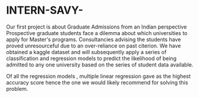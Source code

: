 # INTERN-SAVY-
Our first project is about Graduate Admissions from an Indian perspective
Prospective graduate students face a dilemma about which universities to apply for Master's programs.
Consultancies advising the students have proved unresourceful due to an over-reliance on past citerion.
We have obtained a kaggle dataset and will subsequently apply a series of classification and regression models to predict the likelihood of being 
admitted to any one university based on the series of student data available.


Of all the regression models , multiple linear regression gave as the highest accuracy score hence the one we would likely recommend
for solving this problem.
